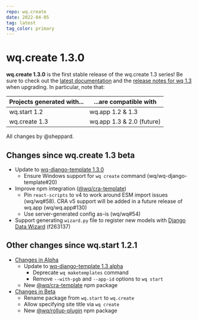 ```yaml
---
repo: wq.create
date: 2022-04-05
tag: latest
tag_color: primary
---
```


# wq.create 1.3.0

**wq.create 1.3.0** is the first stable release of the wq.create 1.3 series!  Be sure to check out the [latest documentation](../index.md) and the [release notes for wq 1.3](./wq-1.3.0.md) when upgrading.  In particular, note that:

Projects generated with... | ...are compatible with
-- | --
wq.start 1.2 | wq.app 1.2 & 1.3
wq.create 1.3 | wq.app 1.3 & 2.0 (future)

All changes by @sheppard.

## Changes since wq.create 1.3 beta

 * Update to [wq-django-template 1.3.0](./wq-django-template-1.3.0.md)
    * Ensure Windows support for `wq create` command (wq/wq-django-template#20)
 *  Improve npm integration ([@wq/cra-template](../@wq/cra-template.md))
     * Pin `react-scripts` to v4 to work around ESM import issues (wq/wq#58).  CRA v5 support will be added in a future release of wq.app (wq/wq.app#130)
     * Use server-generated config as-is (wq/wq#54)
 * Support generating `wizard.py` file to register new models with [Django Data Wizard](https://github.com/wq/django-data-wizard) (f263137)

## Other changes since wq.start 1.2.1
  * [Changes in Alpha](./wq.create-1.3.0a1.md)
     * Update to [wq-django-template 1.3 alpha](./wq-django-template-1.3.0a1.md)
        * Deprecate `wq maketemplates` command
        * Remove `--with-pgb` and `--app-id` options to `wq start`
      * New [@wq/cra-template](../@wq/cra-template.md) npm package
  * [Changes in Beta](./wq.create-1.3.0b1.md)
    * Rename package from `wq.start` to `wq.create`
    * Allow specifying site title via `wq create`
    * New [@wq/rollup-plugin](../@wq/rollup-plugin.md) npm package
